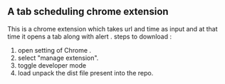 ## A tab scheduling chrome extension 
This is a chrome extension which takes url and time as input and at that time it opens a tab along with alert .
steps to download :
1. open setting of Chrome .
2. select "manage extension".
3. toggle developer mode
4. load unpack the dist file present into the repo.


 
